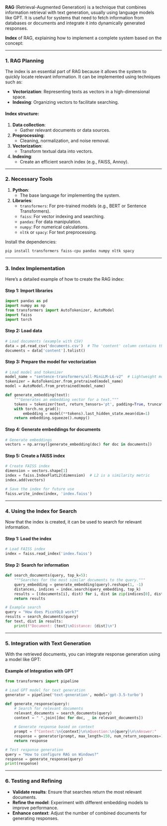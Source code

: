 


**RAG** (Retrieval-Augmented Generation) is a technique that combines information retrieval with text generation, usually using language models like GPT. It is useful for systems that need to fetch information from databases or documents and integrate it into dynamically generated responses.

**Index** of RAG, explaining how to implement a complete system based on the concept:

---

### **1. RAG Planning**
The index is an essential part of RAG because it allows the system to quickly locate relevant information. It can be implemented using techniques such as:
- **Vectorization**: Representing texts as vectors in a high-dimensional space.
- **Indexing**: Organizing vectors to facilitate searching.

#### Index structure:
1. **Data collection**:
   - Gather relevant documents or data sources.
2. **Preprocessing**:
   - Cleaning, normalization, and noise removal.
3. **Vectorization**:
   - Transform textual data into vectors.
4. **Indexing**:
   - Create an efficient search index (e.g., FAISS, Annoy).

---

### **2. Necessary Tools**
1. **Python**:
   - The base language for implementing the system.
2. **Libraries**:
   - `transformers`: For pre-trained models (e.g., BERT or Sentence Transformers).
   - `faiss`: For vector indexing and searching.
   - `pandas`: For data manipulation.
   - `numpy`: For numerical calculations.
   - `nltk` or `spacy`: For text preprocessing.

Install the dependencies:
```bash
pip install transformers faiss-cpu pandas numpy nltk spacy
```

---

### **3. Index Implementation**
Here’s a detailed example of how to create the RAG index:

#### **Step 1: Import libraries**
```python
import pandas as pd
import numpy as np
from transformers import AutoTokenizer, AutoModel
import faiss
import torch
```

#### **Step 2: Load data**
```python
# Load documents (example with CSV)
data = pd.read_csv('documents.csv')  # The 'content' column contains the texts
documents = data['content'].tolist()
```

#### **Step 3: Prepare the model for vectorization**
```python
# Load model and tokenizer
model_name = "sentence-transformers/all-MiniLM-L6-v2"  # Lightweight model for embeddings
tokenizer = AutoTokenizer.from_pretrained(model_name)
model = AutoModel.from_pretrained(model_name)

def generate_embedding(text):
    """Generates an embedding vector for a text."""
    tokens = tokenizer(text, return_tensors='pt', padding=True, truncation=True, max_length=512)
    with torch.no_grad():
        embedding = model(**tokens).last_hidden_state.mean(dim=1)
    return embedding.squeeze().numpy()
```

#### **Step 4: Generate embeddings for documents**
```python
# Generate embeddings
vectors = np.array([generate_embedding(doc) for doc in documents])
```

#### **Step 5: Create a FAISS index**
```python
# Create FAISS index
dimension = vectors.shape[1]
index = faiss.IndexFlatL2(dimension)  # L2 is a similarity metric
index.add(vectors)

# Save the index for future use
faiss.write_index(index, 'index.faiss')
```

---

### **4. Using the Index for Search**
Now that the index is created, it can be used to search for relevant information.

#### **Step 1: Load the index**
```python
# Load FAISS index
index = faiss.read_index('index.faiss')
```

#### **Step 2: Search for information**
```python
def search_documents(query, top_k=5):
    """Searches for the most similar documents to the query."""
    query_embedding = generate_embedding(query).reshape(1, -1)
    distances, indices = index.search(query_embedding, top_k)
    results = [(documents[i], dist) for i, dist in zip(indices[0], distances[0])]
    return results

# Example search
query = "How does PicoYOLO work?"
results = search_documents(query)
for text, dist in results:
    print(f"Document: {text}\nDistance: {dist}\n")
```

---

### **5. Integration with Text Generation**
With the retrieved documents, you can integrate response generation using a model like GPT:

#### **Example of Integration with GPT**
```python
from transformers import pipeline

# Load GPT model for text generation
generator = pipeline('text-generation', model='gpt-3.5-turbo')

def generate_response(query):
    # Search for relevant documents
    relevant_documents = search_documents(query)
    context = " ".join([doc for doc, _ in relevant_documents])
    
    # Generate response based on context
    prompt = f"Context:\n{context}\n\nQuestion:\n{query}\n\nAnswer:"
    response = generator(prompt, max_length=150, num_return_sequences=1)[0]['generated_text']
    return response

# Test response generation
query = "How to configure RAG on Windows?"
response = generate_response(query)
print(response)
```

---

### **6. Testing and Refining**
- **Validate results**: Ensure that searches return the most relevant documents.
- **Refine the model**: Experiment with different embedding models to improve performance.
- **Enhance context**: Adjust the number of combined documents for generating responses.